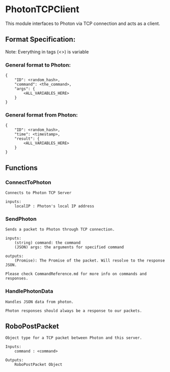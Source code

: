 # PhotonTCPClient

This module interfaces to Photon via TCP connection and acts as a client.

## Format Specification:
	
Note: Everything in tags (<>) is variable
	
### General format to Photon:
	
	{
		"ID": <random_hash>,
		"command": <the_command>,
		"args": {
			<ALL_VARIABLES_HERE>
		}
	}
	
### General format from Photon:
	
	{
		"ID": <random_hash>,
		"time": <timestamp>,
		"result": {
			<ALL_VARIABLES_HERE>
		}
	}

## Functions

### ConnectToPhoton
	
	Connects to Photon TCP Server
	
	inputs:
		localIP : Photon's local IP address
		
### SendPhoton
	
	Sends a packet to Photon through TCP connection.
	
	inputs:
		(string) command: the command
		(JSON) args: the arguments for specified command
		
	outputs: 
		(Promise): The Promise of the packet. Will resolve to the response JSON.
		
	Please check CommandReference.md for more info on commands and responses.

### HandlePhotonData
	
	Handles JSON data from photon.
	
	Photon responses should always be a response to our packets.

	
## RoboPostPacket
	
	Object type for a TCP packet between Photon and this server.
	
	Inputs:
		command : <command>
	
	Outputs: 
		RoboPostPacket Object
